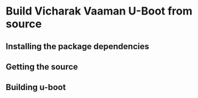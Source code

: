 # Build Vicharak Vaaman U-Boot from source

## Installing the package dependencies

## Getting the source

## Building u-boot
